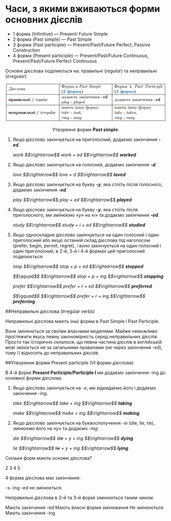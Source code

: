 # Часи, з якими вживаються форми основних дiєслiв

<ul>
<li>1 форма (Infinitive) — Present/ Future Simple</li>
<li>2 форма (Past simple) — Past Simple</li>
<li>3 форма (Past participle) — Present/Past/Future Perfect, Passive Construction</li>
<li>4 форма (Present participle) — Present/Past/Future Continuous, Present/Past/Future Perfect Continuous</li>
</ul>

<p>Основні дієслова поділяються на: <span class="p1">правильні</span> (<i>regular</i>) та <span class="p1">неправильні</span> (<i>irregular</i>)</p>

![](181_p2.png)

<p align="center">Утворення форми <b>Past simple</b>:</p>

<ol>
<li>Якщо дієслово закінчується на приголосний, додаємо закінчення <b><i>-ed</i></b>.</li>
<p><i>work $$\rightarrow$$ work + ed $$\rightarrow$$ <b>worked</b></i></p>
<li>Якщо дієслово закінчується на голосний, додаємо закінчення <b><i>-d</i></b>.</li>
<p><i>love $$\rightarrow$$ love + d $$\rightarrow$$ <b>loved</b></i></p>
<li>Якщо дієслово закінчується на букву <b><i>-y</i></b>, яка стоїть після голосного, додаємо закінчення <b><i>-ed</i></b>.</li>
<p><i>play $$\rightarrow$$ play + ed $$\rightarrow$$ <b>played</b></i></p>
<li>Якщо дієслово закінчується на букву <b><i>-y</i></b>, яка стоїть після приголосного, ми змінюємо «<i>y</i>» на «<i>і</i>» та додаємо закінчення <b><i>-ed</i></b>.</li>
<p><i>study $$\rightarrow$$ stud<s>y</s> + i + ed $$\rightarrow$$ <b>studied</b></i></p>
<li>Якщо односкладне дієслово закінчується на один голосний і один приголосний або якщо останній склад дієслова під наголосом (prefer, begin, permit, regret), і воно закінчується на один голосний і один приголосний, в 2-й, 3-й і 4-й формах цей приголосний подвоюється:</li>
<p><i>stop $$\rightarrow$$ stop + p + ed $$\rightarrow$$ <b>stopped</b></i></p>
<p><i>$$\qquad$$ $$\rightarrow$$ stop + p + ing $$\rightarrow$$ <b>stopping</b></i></p>
<p><i>prefer $$\rightarrow$$ prefer + r + ed $$\rightarrow$$ <b>preferred</b></i></p>
<p><i>$$\qquad$$ $$\rightarrow$$ prefer + r + ing $$\rightarrow$$ <b>preferring</b></i></p>
</ol>

##Неправильні дієслова (Irregular verbs)

<p>Неправильні дієслова мають інші форми в Past Simple і Past Participle.</p>

<p>Вони змінюються за своїми власними моделями. Майже неможливо простежити якусь певну закономірність серед неправильних дієслів. Просто так історично склалося, що певна частина дієслів в англійській мові зміюється не за загальними правилами (не через закінчення -ed), тому її відносять до неправильних дієслів.</p>

##Утворення форми Present participle (VI форми дієслова)

<p>В 4-й формі <b>Present Participle/Participle I</b> ми додаємо закінчення -ing до основної форми дієслова.</p>

<ol>
<li>Якщо дієслово закінчується на <i>-e</i>, ми відкидаємо його і додаємо закінчення <i>-ing</i>.</li>
<p><i>take $$\rightarrow$$ take + ing $$\rightarrow$$ <b>taking</b></i></p>
<p><i>make $$\rightarrow$$ make + ing $$\rightarrow$$ <b>making</b></i></p>
<li>Якщо дієслово закінчується на буквосполучення <i>-ie</i> (die, lie, tie), змінюємо його на  «y» та додаємо <i>-ing</i>:</li>
<p><i>die $$\rightarrow$$ d<s>ie</s> + y + ing $$\rightarrow$$ <b>dying</b></i></p>
<p><i>lie $$\rightarrow$$ l<s>ie</s> + y + ing $$\rightarrow$$ <b>lying</b></i></p>
</ol>

<quiz correctLabel="correct" incorrectLabel="incorrect" checkLabel="check">
    <question text="">
        <p>Скільки форм мають основні дієслова?</p>
        <answer>2</answer>
        <answer>3</answer>
        <answer correct>4</answer>
        <answer>5</answer>
    </question>
    <question text="">
        <p>4 форма дієслова має закінчення:</p>
        <answer>-s</answer>
        <answer correct>-ing</answer>
        <answer>-ed</answer>
        <answer>не змінюється</answer>
    </question>
    <question text="">
        <p>Неправильні дієслова в 2–й та 3–й формі зімнюються таким чином:</p>
        <answer>Мають закінчення -ed</answer>
        <answer correct>Мають власні форми змінювання</answer>
        <answer>Не змінюються</answer>
        <answer>Мають закінчення -ing</answer>
    </question>
</quiz>